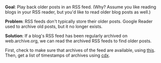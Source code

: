 
__Goal__: Play back older posts in an RSS feed. (Why? Assume you like reading blogs in your RSS reader, but you'd like to read older blog posts as well.)

__Problem__: RSS feeds don't typically store their older posts. Google Reader used to archive old posts, but it no longer exists.

__Solution__: If a blog's RSS feed has been regularly archived on web.archive.org, we can read the archived RSS feeds to find older posts.

First, check to make sure that archives of the feed are available, using [this](http://archive.org/wayback/available).
Then, get a list of timestamps of archives using [cdx](https://github.com/internetarchive/wayback/tree/master/wayback-cdx-server).
